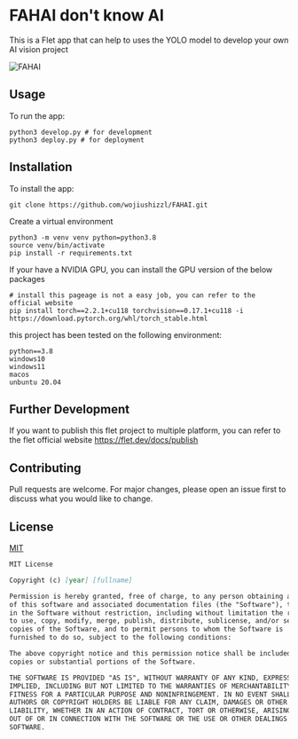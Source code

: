 # FAHAI don't know AI

This is a Flet app that can help to uses the YOLO model to develop your own AI vision project

![FAHAI](./component/img.png)
## Usage
To run the app:

```
python3 develop.py # for development
python3 deploy.py # for deployment
```

## Installation
To install the app:

```
git clone https://github.com/wojiushizzl/FAHAI.git
```
Create a virtual environment
```
python3 -m venv venv python=python3.8
source venv/bin/activate
pip install -r requirements.txt
```
If your have a NVIDIA GPU, you can install the GPU version of the below packages
```
# install this pageage is not a easy job, you can refer to the official website
pip install torch==2.2.1+cu118 torchvision==0.17.1+cu118 -i https://download.pytorch.org/whl/torch_stable.html
```
this project has been tested on the following environment:
```
python==3.8
windows10
windows11
macos
unbuntu 20.04
```

## Further Development
If you want to publish this flet project to multiple platform, you can refer to the flet official website
https://flet.dev/docs/publish



## Contributing
Pull requests are welcome. For major changes, please open an issue first to discuss what you would like to change.

## License
[MIT](https://choosealicense.com/licenses/mit/)
```markdown
MIT License

Copyright (c) [year] [fullname]

Permission is hereby granted, free of charge, to any person obtaining a copy
of this software and associated documentation files (the "Software"), to deal
in the Software without restriction, including without limitation the rights
to use, copy, modify, merge, publish, distribute, sublicense, and/or sell
copies of the Software, and to permit persons to whom the Software is
furnished to do so, subject to the following conditions:

The above copyright notice and this permission notice shall be included in all
copies or substantial portions of the Software.

THE SOFTWARE IS PROVIDED "AS IS", WITHOUT WARRANTY OF ANY KIND, EXPRESS OR
IMPLIED, INCLUDING BUT NOT LIMITED TO THE WARRANTIES OF MERCHANTABILITY,
FITNESS FOR A PARTICULAR PURPOSE AND NONINFRINGEMENT. IN NO EVENT SHALL THE
AUTHORS OR COPYRIGHT HOLDERS BE LIABLE FOR ANY CLAIM, DAMAGES OR OTHER
LIABILITY, WHETHER IN AN ACTION OF CONTRACT, TORT OR OTHERWISE, ARISING FROM,
OUT OF OR IN CONNECTION WITH THE SOFTWARE OR THE USE OR OTHER DEALINGS IN THE
SOFTWARE.
```